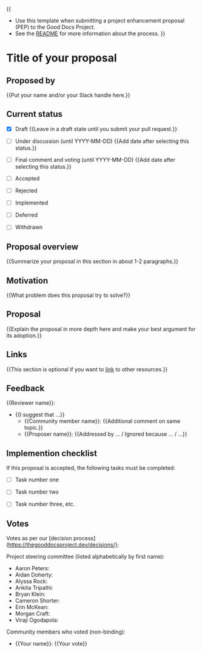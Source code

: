 {{
- Use this template when submitting a project enhancement proposal (PEP) to the Good Docs Project.
- See the [README](README.md) for more information about the process.
}}

# Title of your proposal

## Proposed by

{{Put your name and/or your Slack handle here.}}

## Current status

- [x] Draft {{Leave in a draft state until you submit your pull request.}}
- [ ] Under discussion (until YYYY-MM-DD) {{Add date after selecting this status.}}
- [ ] Final comment and voting (until YYYY-MM-DD) {{Add date after selecting this status.}}
- [ ] Accepted
- [ ] Rejected
- [ ] Implemented
- [ ] Deferred
- [ ] Withdrawn


## Proposal overview

{{Summarize your proposal in this section in about 1-2 paragraphs.}}


## Motivation

{{What problem does this proposal try to solve?}}


## Proposal

{{Explain the proposal in more depth here and make your best argument for its adoption.}}


## Links

{{This section is optional if you want to [link](https://example.com) to other resources.}}

## Feedback
{{Reviewer name}}:
- {{I suggest that ...}}
    - {{Community member name}}: {{Additional comment on same topic.}}
    - {{Proposer name}}: {{Addressed by ... / Ignored because ... / ...}}


## Implemention checklist

If this proposal is accepted, the following tasks must be completed:

- [ ] Task number one
- [ ] Task number two
- [ ] Task number three, etc.


## Votes

Votes as per our [decision process](https://thegooddocsproject.dev/decisions/}:

Project steering committee (listed alphabetically by first name):

- Aaron Peters:
- Aidan Doherty:
- Alyssa Rock:
- Ankita Tripathi:
- Bryan Klein:
- Cameron Shorter:
- Erin McKean:
- Morgan Craft:
- Viraji Ogodapola:

Community members who voted (non-binding):

- {{Your name}}: {{Your vote}}

